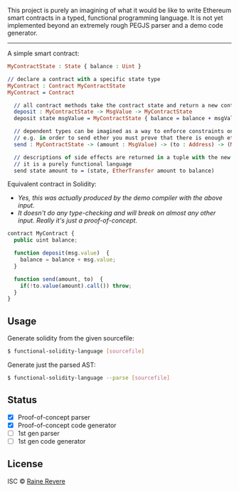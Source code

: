 This project is purely an imagining of what it would be like to write Ethereum smart contracts in a typed, functional programming language. It is not yet implemented beyond an extremely rough PEGJS parser and a demo code generator.

---

A simple smart contract:

```idris
MyContractState : State { balance : Uint }

// declare a contract with a specific state type
MyContract : Contract MyContractState
MyContract = Contract

  // all contract methods take the contract state and return a new contract state
  deposit : MyContractState -> MsgValue -> MyContractState
  deposit state msgValue = MyContractState { balance = balance + msgValue }

  // dependent types can be imagined as a way to enforce constraints on effects
  // e.g. in order to send ether you must prove that there is enough ether to send
  send : MyContractState -> (amount : MsgValue) -> (to : Address) -> (MyContractState, EtherTransfer amount to balance)

  // descriptions of side effects are returned in a tuple with the new state.
  // it is a purely functional language
  send state amount to = (state, EtherTransfer amount to balance)
  ```

Equivalent contract in Solidity:

* <i>Yes, this was actually produced by the demo compiler with the above input.</i>
* <i>It doesn't do any type-checking and will break on almost any other input. Really it's just a proof-of-concept.</i>

```js
contract MyContract {
  public uint balance;

  function deposit(msg.value)  {
    balance = balance + msg.value;
  }

  function send(amount, to)  {
    if(!to.value(amount).call()) throw;
  }
}
```

## Usage

Generate solidity from the given sourcefile:

```sh
$ functional-solidity-language [sourcefile]
```

Generate just the parsed AST:

```sh
$ functional-solidity-language --parse [sourcefile]
```

## Status

- [x] Proof-of-concept parser
- [x] Proof-of-concept code generator
- [ ] 1st gen parser
- [ ] 1st gen code generator

## License

ISC © [Raine Revere](http://raine.tech)
